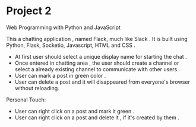 # Project 2

Web Programming with Python and JavaScript

This a chatting application , named Flack, much like Slack .
It is built using Python, Flask, Socketio, Javascript, HTML and CSS .

- At first user should select a unique display name for starting the chat .
- Once entered in chatting area , the user should create a channel or select a 
already existing channel to communicate with other users .
- User can mark a post in green color .
- User can delete a post and it will disappeared from everyone's browser without reloading.


Personal Touch:
- User can right click on a post and mark it green .
- User can right click on a post and delete it , if it's created by them .